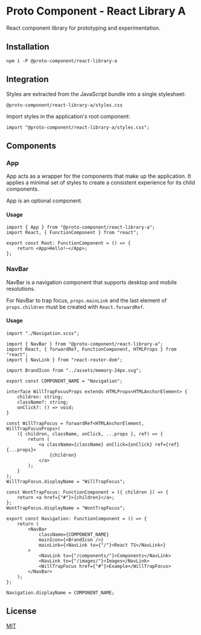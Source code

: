 # Proto Component - React Library A

React component library for prototyping and experimentation.

## Installation

```
npm i -P @proto-component/react-library-a
```

## Integration

Styles are extracted from the JavaScript bundle into a single stylesheet:

```
@proto-component/react-library-a/styles.css
```

Import styles in the application's root component:

```
import "@proto-component/react-library-a/styles.css";
```

## Components

### App

App acts as a wrapper for the components that make up the application. It applies a minimal set of styles to create a consistent experience for its child components.

App is an optional component.

#### Usage

```
import { App } from "@proto-component/react-library-a";
import React, { FunctionComponent } from "react";

export const Root: FunctionComponent = () => {
    return <App>Hello!~</App>;
};
```

### NavBar

NavBar is a navigation component that supports desktop and mobile resolutions.

For NavBar to trap focus, `props.mainLink` and the last element of `props.children` must be created with `React.forwardRef`.

#### Usage

```
import "./Navigation.scss";

import { NavBar } from "@proto-component/react-library-a";
import React, { forwardRef, FunctionComponent, HTMLProps } from "react";
import { NavLink } from "react-router-dom";

import BrandIcon from "../assets/memory-24px.svg";

export const COMPONENT_NAME = "Navigation";

interface WillTrapFocusProps extends HTMLProps<HTMLAnchorElement> {
    children: string;
    className?: string;
    onClick?: () => void;
}

const WillTrapFocus = forwardRef<HTMLAnchorElement, WillTrapFocusProps>(
    ({ children, className, onClick, ...props }, ref) => {
        return (
            <a className={className} onClick={onClick} ref={ref} {...props}>
                {children}
            </a>
        );
    }
);
WillTrapFocus.displayName = "WillTrapFocus";

const WontTrapFocus: FunctionComponent = ({ children }) => {
    return <a href={"#"}>{children}</a>;
};
WontTrapFocus.displayName = "WontTrapFocus";

export const Navigation: FunctionComponent = () => {
    return (
        <NavBar
            className={COMPONENT_NAME}
            mainIcon={<BrandIcon />}
            mainLink={<NavLink to={"/"}>React TS</NavLink>}
        >
            <NavLink to={"/components/"}>Components</NavLink>
            <NavLink to={"/images/"}>Images</NavLink>
            <WillTrapFocus href={"#"}>Example</WillTrapFocus>
        </NavBar>
    );
};

Navigation.displayName = COMPONENT_NAME;
```

## License

[MIT]

[mit]: https://choosealicense.com/licenses/mit/
